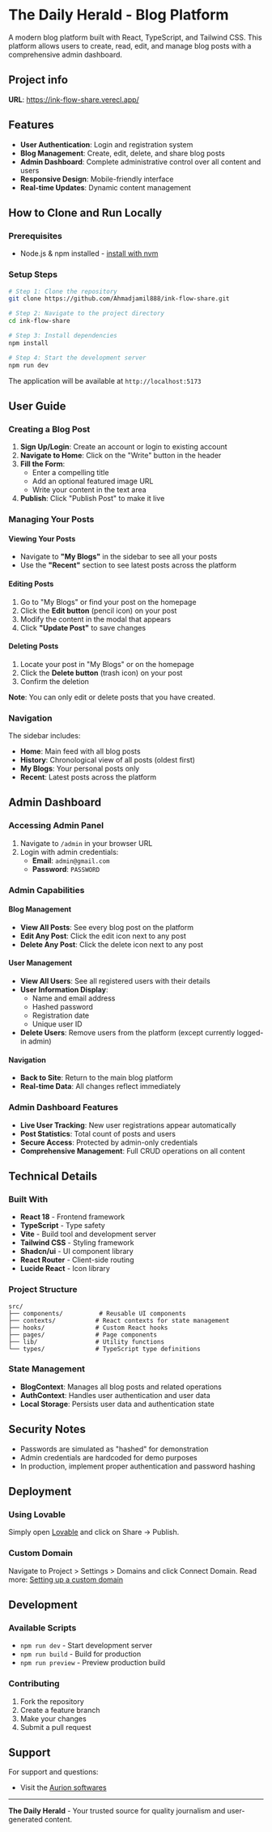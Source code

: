 
# The Daily Herald - Blog Platform

A modern blog platform built with React, TypeScript, and Tailwind CSS. This platform allows users to create, read, edit, and manage blog posts with a comprehensive admin dashboard.

## Project info

**URL**: https://ink-flow-share.verecl.app/

## Features

- **User Authentication**: Login and registration system
- **Blog Management**: Create, edit, delete, and share blog posts
- **Admin Dashboard**: Complete administrative control over all content and users
- **Responsive Design**: Mobile-friendly interface
- **Real-time Updates**: Dynamic content management

## How to Clone and Run Locally

### Prerequisites
- Node.js & npm installed - [install with nvm](https://github.com/nvm-sh/nvm#installing-and-updating)

### Setup Steps

```bash
# Step 1: Clone the repository
git clone https://github.com/Ahmadjamil888/ink-flow-share.git

# Step 2: Navigate to the project directory
cd ink-flow-share

# Step 3: Install dependencies
npm install

# Step 4: Start the development server
npm run dev
```

The application will be available at `http://localhost:5173`

## User Guide

### Creating a Blog Post

1. **Sign Up/Login**: Create an account or login to existing account
2. **Navigate to Home**: Click on the "Write" button in the header
3. **Fill the Form**:
   - Enter a compelling title
   - Add an optional featured image URL
   - Write your content in the text area
4. **Publish**: Click "Publish Post" to make it live

### Managing Your Posts

#### Viewing Your Posts
- Navigate to **"My Blogs"** in the sidebar to see all your posts
- Use the **"Recent"** section to see latest posts across the platform

#### Editing Posts
1. Go to "My Blogs" or find your post on the homepage
2. Click the **Edit button** (pencil icon) on your post
3. Modify the content in the modal that appears
4. Click **"Update Post"** to save changes

#### Deleting Posts
1. Locate your post in "My Blogs" or on the homepage
2. Click the **Delete button** (trash icon) on your post
3. Confirm the deletion

**Note**: You can only edit or delete posts that you have created.

### Navigation

The sidebar includes:
- **Home**: Main feed with all blog posts
- **History**: Chronological view of all posts (oldest first)
- **My Blogs**: Your personal posts only
- **Recent**: Latest posts across the platform

## Admin Dashboard

### Accessing Admin Panel

1. Navigate to `/admin` in your browser URL
2. Login with admin credentials:
   - **Email**: `admin@gmail.com`
   - **Password**: `PASSWORD`

### Admin Capabilities

#### Blog Management
- **View All Posts**: See every blog post on the platform
- **Edit Any Post**: Click the edit icon next to any post
- **Delete Any Post**: Click the delete icon next to any post

#### User Management
- **View All Users**: See all registered users with their details
- **User Information Display**:
  - Name and email address
  - Hashed password
  - Registration date
  - Unique user ID
- **Delete Users**: Remove users from the platform (except currently logged-in admin)

#### Navigation
- **Back to Site**: Return to the main blog platform
- **Real-time Data**: All changes reflect immediately

### Admin Dashboard Features

- **Live User Tracking**: New user registrations appear automatically
- **Post Statistics**: Total count of posts and users
- **Secure Access**: Protected by admin-only credentials
- **Comprehensive Management**: Full CRUD operations on all content

## Technical Details

### Built With
- **React 18** - Frontend framework
- **TypeScript** - Type safety
- **Vite** - Build tool and development server
- **Tailwind CSS** - Styling framework
- **Shadcn/ui** - UI component library
- **React Router** - Client-side routing
- **Lucide React** - Icon library

### Project Structure
```
src/
├── components/          # Reusable UI components
├── contexts/           # React contexts for state management
├── hooks/              # Custom React hooks
├── pages/              # Page components
├── lib/                # Utility functions
└── types/              # TypeScript type definitions
```

### State Management
- **BlogContext**: Manages all blog posts and related operations
- **AuthContext**: Handles user authentication and user data
- **Local Storage**: Persists user data and authentication state

## Security Notes

- Passwords are simulated as "hashed" for demonstration
- Admin credentials are hardcoded for demo purposes
- In production, implement proper authentication and password hashing

## Deployment

### Using Lovable
Simply open [Lovable](https://lovable.dev/projects/ee995164-db59-4230-a75b-f00caae14ed5) and click on Share → Publish.

### Custom Domain
Navigate to Project > Settings > Domains and click Connect Domain.
Read more: [Setting up a custom domain](https://docs.lovable.dev/tips-tricks/custom-domain#step-by-step-guide)

## Development

### Available Scripts
- `npm run dev` - Start development server
- `npm run build` - Build for production
- `npm run preview` - Preview production build

### Contributing
1. Fork the repository
2. Create a feature branch
3. Make your changes
4. Submit a pull request

## Support

For support and questions:

- Visit the [Aurion softwares](https://aurionsoft.site/)

---

**The Daily Herald** - Your trusted source for quality journalism and user-generated content.
